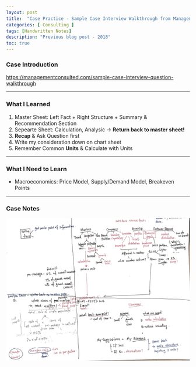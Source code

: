 ```yaml
---
layout: post
title:  "Case Practice - Sample Case Interview Walkthrough from Management Consulted"
categories: [ Consulting ]
tags: [Handwritten Notes]
description: "Previous blog post - 2018"
toc: true
---
```


### Case Introduction

https://managementconsulted.com/sample-case-interview-question-walkthrough

***

### What I Learned

1. Master Sheet: Left Fact + Right Structure + Summary & Recommendation Section
2. Sepearte Sheet: Calculation, Analysic -> **Return back to master sheet!**
3. **Recap** & Ask Question first
4. Write my consideration down on chart sheet
5. Remember Common **Units** & Calculate with Units 

***

### What I Need to Learn

- Macroeconomics: Price Model, Supply/Demand Model, Breakeven Points

***

### Case Notes

![notes](/assets/images/2018/consulting/mc-case-sample.png)